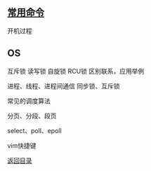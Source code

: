 ## [常用命令](./../Linux/command.md)

开机过程

## OS

互斥锁 读写锁  自旋锁  RCU锁     区别联系，应用举例  

进程、线程、进程间通信 同步锁、互斥锁

常见的调度算法

分页、分段、段页

select、poll、epoll

vim快捷键


[返回目录](README.md)
